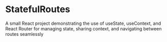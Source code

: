 # StatefulRoutes
A small React project demonstrating the use of useState, useContext, and React Router for managing state, sharing context, and navigating between routes seamlessly
